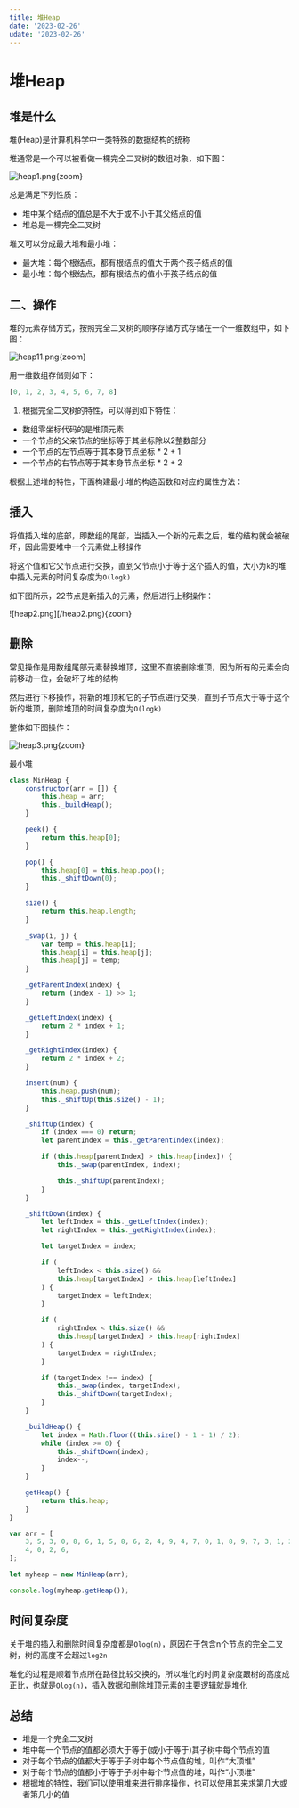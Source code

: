 ```yaml
---
title: 堆Heap
date: '2023-02-26'
udate: '2023-02-26'
---
```


# 堆Heap

## 堆是什么

堆(Heap)是计算机科学中一类特殊的数据结构的统称

堆通常是一个可以被看做一棵完全二叉树的数组对象，如下图：

![heap1.png](/img/heap1.png){zoom}

总是满足下列性质：

- 堆中某个结点的值总是不大于或不小于其父结点的值
- 堆总是一棵完全二叉树

堆又可以分成最大堆和最小堆：

- 最大堆：每个根结点，都有根结点的值大于两个孩子结点的值
- 最小堆：每个根结点，都有根结点的值小于孩子结点的值

## **二、操作**

堆的元素存储方式，按照完全二叉树的顺序存储方式存储在一个一维数组中，如下图：

![heap11.png](/img/heap11.png){zoom}


用一维数组存储则如下：

```jsx
[0, 1, 2, 3, 4, 5, 6, 7, 8]
```

1. 根据完全二叉树的特性，可以得到如下特性：
- 数组零坐标代码的是堆顶元素
- 一个节点的父亲节点的坐标等于其坐标除以2整数部分
- 一个节点的左节点等于其本身节点坐标 * 2 + 1
- 一个节点的右节点等于其本身节点坐标 * 2 + 2

根据上述堆的特性，下面构建最小堆的构造函数和对应的属性方法：

## **插入**

将值插入堆的底部，即数组的尾部，当插入一个新的元素之后，堆的结构就会被破坏，因此需要堆中一个元素做上移操作

将这个值和它父节点进行交换，直到父节点小于等于这个插入的值，大小为`k`的堆中插入元素的时间复杂度为`O(logk)`

如下图所示，22节点是新插入的元素，然后进行上移操作：

![heap2.png][/heap2.png){zoom}

## 删除

常见操作是用数组尾部元素替换堆顶，这里不直接删除堆顶，因为所有的元素会向前移动一位，会破坏了堆的结构

然后进行下移操作，将新的堆顶和它的子节点进行交换，直到子节点大于等于这个新的堆顶，删除堆顶的时间复杂度为`O(logk)`

整体如下图操作：

![heap3.png](/img/heap3.png){zoom}

最小堆

```jsx
class MinHeap {
	constructor(arr = []) {
		this.heap = arr;
		this._buildHeap();
	}

	peek() {
		return this.heap[0];
	}

	pop() {
		this.heap[0] = this.heap.pop();
		this._shiftDown(0);
	}

	size() {
		return this.heap.length;
	}

	_swap(i, j) {
		var temp = this.heap[i];
		this.heap[i] = this.heap[j];
		this.heap[j] = temp;
	}

	_getParentIndex(index) {
		return (index - 1) >> 1;
	}

	_getLeftIndex(index) {
		return 2 * index + 1;
	}

	_getRightIndex(index) {
		return 2 * index + 2;
	}

	insert(num) {
		this.heap.push(num);
		this._shiftUp(this.size() - 1);
	}

	_shiftUp(index) {
		if (index === 0) return;
		let parentIndex = this._getParentIndex(index);

		if (this.heap[parentIndex] > this.heap[index]) {
			this._swap(parentIndex, index);

			this._shiftUp(parentIndex);
		}
	}

	_shiftDown(index) {
		let leftIndex = this._getLeftIndex(index);
		let rightIndex = this._getRightIndex(index);

		let targetIndex = index;

		if (
			leftIndex < this.size() &&
			this.heap[targetIndex] > this.heap[leftIndex]
		) {
			targetIndex = leftIndex;
		}

		if (
			rightIndex < this.size() &&
			this.heap[targetIndex] > this.heap[rightIndex]
		) {
			targetIndex = rightIndex;
		}

		if (targetIndex !== index) {
			this._swap(index, targetIndex);
			this._shiftDown(targetIndex);
		}
	}

	_buildHeap() {
		let index = Math.floor((this.size() - 1 - 1) / 2);
		while (index >= 0) {
			this._shiftDown(index);
			index--;
		}
	}

	getHeap() {
		return this.heap;
	}
}

var arr = [
	3, 5, 3, 0, 8, 6, 1, 5, 8, 6, 2, 4, 9, 4, 7, 0, 1, 8, 9, 7, 3, 1, 2, 5, 9, 7,
	4, 0, 2, 6,
];

let myheap = new MinHeap(arr);

console.log(myheap.getHeap());
```

## **时间复杂度**

关于堆的插入和删除时间复杂度都是`Olog(n)`，原因在于包含n个节点的完全二叉树，树的高度不会超过`log2n`

堆化的过程是顺着节点所在路径比较交换的，所以堆化的时间复杂度跟树的高度成正比，也就是`Olog(n)`，插入数据和删除堆顶元素的主要逻辑就是堆化

## **总结**

- 堆是一个完全二叉树
- 堆中每一个节点的值都必须大于等于(或小于等于)其子树中每个节点的值
- 对于每个节点的值都大于等于子树中每个节点值的堆，叫作“大顶堆”
- 对于每个节点的值都小于等于子树中每个节点值的堆，叫作“小顶堆”
- 根据堆的特性，我们可以使用堆来进行排序操作，也可以使用其来求第几大或者第几小的值
